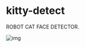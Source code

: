 # kitty-detect

ROBOT CAT FACE DETECTOR.

![img](https://cloud.githubusercontent.com/assets/69169/8345903/044fecda-1abb-11e5-99d1-9c6de5c12268.png)
